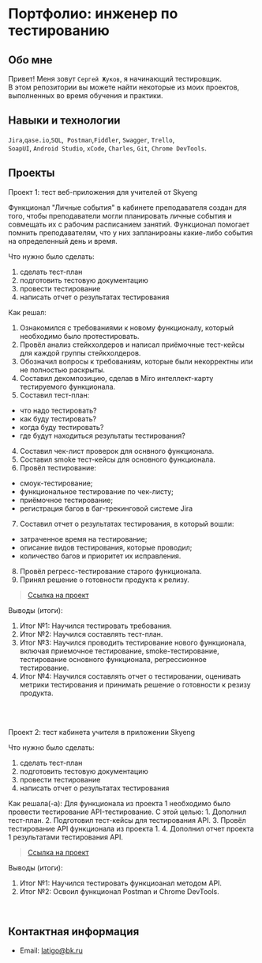 # Портфолио: инженер по тестированию

## Обо мне

Привет! Меня зовут ``Сергей Жуков``, я начинающий тестировщик. <br>
В этом репозитории вы можете найти некоторые из моих проектов, выполненных во время обучения и практики.

## Навыки и технологии

``Jira``,``qase.io``,``SQL``,`` Postman``,``Fiddler``, ``Swagger``, ``Trello``, <br>
``SoapUI``, ``Android Studio``, ``xCode``, ``Charles``, ``Git``, ``Chrome DevTools``.



## Проекты

<p> Проект 1: тест веб-приложения для учителей от Skyeng </p>
Функционал "Личные события" в кабинете преподавателя создан для того, чтобы преподаватели могли планировать личные события и совмещать их с рабочим расписанием занятий. 
Функционал помогает помнить преподавателям, что у них запланироаны какие-либо события на определенный день и время. 
<p>Что нужно было сделать:</p>

<ol>
 <li>сделать тест-план
 <li>подготовить тестовую документацию
 <li>провести тестирование
 <li>написать отчет о результатах тестирования
</ol>
   
<p>Как решал:</p>

1. Ознакомился с требованиями к новому функционалу, который необходимо было протестировать. 
2. Провёл анализ стейкхолдеров и написал приёмочные тест-кейсы для каждой группы стейкхолдеров. 
3. Обозначил вопросы к требованиям, которые были некорректны или не полностью раскрыты. 
4. Составил декомпозицию, сделав в Miro интеллект-карту тестируемого функционала.
5. Составил тест-план: 
  - что надо тестировать? 
  - как буду тестировать? 
  - когда буду тестировать? 
  - где будут находиться результаты тестирования?
4. Составил чек-лист проверок для оснвного функционала. 
5. Составил smoke тест-кейсы для основного функционала. 
6. Провёл тестирование: 
  - смоук-тестирование; 
  - функциональное тестирование по чек-листу; 
  - приёмочное тестирование;
  - регистрация багов в баг-трекинговой системе Jira
7. Составил отчет о результатах тестирования, в который вошли: 
  - затраченное время на тестирование; 
  - описание видов тестирования, которые проводил; 
  - количество багов и приоритет их исправления.
8. Провёл регресс-тестирование старого функционала. 
9. Принял решение о готовности продукта к релизу.

> <a href="https://www.notion.so/1-2-b05a93e78e80419b9ea5bc03d33b9cd3">Ссылка на проект</a>

<p>Выводы (итоги):<p>
<ol>
<li>Итог №1: Научился тестировать требования.
<li>Итог №2: Научился составлять тест-план.
<li>Итог №3: Научился проводить тестирование нового функционала, включая приемочное тестирование, smoke-тестирование, тестирование основного функционала, регрессионное тестирование.
<li>Итог №4: Научился составлять отчет о тестировании, оценивать метрики тестирования и принимать решение о готовности к резизу продукта.
</ol>
<p>
 
<br>

<br>

<p>Проект 2: тест кабинета учителя в приложении Skyeng</p>

<p>Что нужно было сделать:<p>
<ol>
<li>сделать тест-план</li>
<li>подготовить тестовую документацию</li>
<li>провести тестирование</li>
<li>написать отчет о результатах тестирования</li>
</ol>
 
<p>Как решала(-а): 
Для функционала из проекта 1 необходимо было провести тестирование API-тестирование. С этой целью:
1. Дополнил тест-план. 
2. Подготовил тест-кейсы для тестирования API. 
3. Провёл тестирование API функционала из проекта 1. 
4. Дополнил отчет проекта 1 результатами тестирования API. 
</p>

> <a href="https://www.notion.so/1-2-b05a93e78e80419b9ea5bc03d33b9cd3">Ссылка на проект</a>

<p>Выводы (итоги):<p>
<ol>
  <li>Итог №1: Научился тестировать функциоанал методом API. </li>
  <li>Итог №2: Освоил функционал Postman и Chrome DevTools.</li>
</ol>

<br> 

## Контактная информация

- Email: latigo@bk.ru
